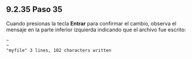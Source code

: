 ## 9.2.35 Paso 35
Cuando presionas la tecla __Entrar__ para confirmar el cambio, observa el mensaje en la parte inferior izquierda indicando que el archivo fue escrito:

```
~                                                                          
~
"myfile" 3 lines, 102 characters written
```